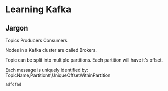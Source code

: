 
# Learning Kafka

## Jargon

Topics
Producers
Consumers

Nodes in a Kafka cluster are called Brokers.

Topic can be split into multiple partitions. Each partition will have it's offset.

Each message is uniquely identified by:
TopicName,Partition#,UniqueOffsetWithinPartition


```
adfdfad
```
